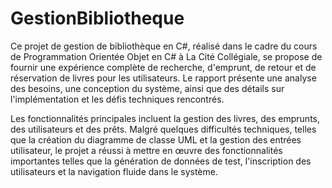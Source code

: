 # GestionBibliotheque
Ce projet de gestion de bibliothèque en C#, réalisé dans le cadre du cours de Programmation Orientée Objet en C# à La Cité Collégiale, se propose de fournir une expérience complète de recherche, d'emprunt, de retour et de réservation de livres pour les utilisateurs. Le rapport présente une analyse des besoins, une conception du système, ainsi que des détails sur l'implémentation et les défis techniques rencontrés.

Les fonctionnalités principales incluent la gestion des livres, des emprunts, des utilisateurs et des prêts. Malgré quelques difficultés techniques, telles que la création du diagramme de classe UML et la gestion des entrées utilisateur, le projet a réussi à mettre en œuvre des fonctionnalités importantes telles que la génération de données de test, l'inscription des utilisateurs et la navigation fluide dans le système.
